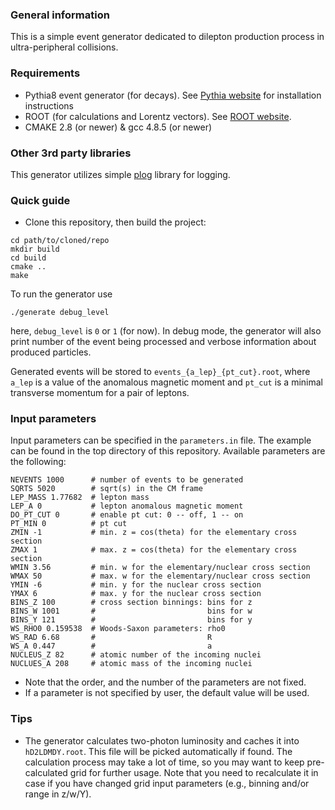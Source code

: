 ### General information

This is a simple event generator dedicated to dilepton production process in ultra-peripheral collisions.

### Requirements

* Pythia8 event generator (for decays). See [Pythia website](https://pythia.org/) for installation instructions
* ROOT (for calculations and Lorentz vectors). See [ROOT website](https://root.cern.ch/).
* CMAKE 2.8 (or newer) & gcc 4.8.5 (or newer)

### Other 3rd party libraries

This generator utilizes simple [plog](https://github.com/SergiusTheBest/plog) library for logging.

### Quick guide

* Clone this repository, then build the project:

```shell
cd path/to/cloned/repo
mkdir build
cd build
cmake ..
make
```

To run the generator use

```shell
./generate debug_level
```

here, `debug_level` is `0` or `1` (for now). In debug mode, the generator will also print number of the event being processed and verbose information about produced particles.

Generated events will be stored to `events_{a_lep}_{pt_cut}.root`, where `a_lep` is a value of the anomalous magnetic moment and `pt_cut` is a minimal transverse momentum for a pair of leptons.

### Input parameters

Input parameters can be specified in the `parameters.in` file. The example can be found in the top directory of this
repository. Available parameters are the following:

```
NEVENTS 1000      # number of events to be generated
SQRTS 5020        # sqrt(s) in the CM frame
LEP_MASS 1.77682  # lepton mass
LEP_A 0           # lepton anomalous magnetic moment
DO_PT_CUT 0       # enable pt cut: 0 -- off, 1 -- on
PT_MIN 0          # pt cut
ZMIN -1           # min. z = cos(theta) for the elementary cross section
ZMAX 1            # max. z = cos(theta) for the elementary cross section
WMIN 3.56         # min. w for the elementary/nuclear cross section
WMAX 50           # max. w for the elementary/nuclear cross section
YMIN -6           # min. y for the nuclear cross section
YMAX 6            # max. y for the nuclear cross section
BINS_Z 100        # cross section binnings: bins for z
BINS_W 1001       #                         bins for w
BINS_Y 121        #                         bins for y
WS_RHO0 0.159538  # Woods-Saxon parameters: rho0
WS_RAD 6.68       #                         R
WS_A 0.447        #                         a
NUCLEUS_Z 82      # atomic number of the incoming nuclei
NUCLUES_A 208     # atomic mass of the incoming nuclei
```

* Note that the order, and the number of the parameters are not fixed.
* If a parameter is not specified by user, the default value will be used.

### Tips

* The generator calculates two-photon luminosity and caches it into `hD2LDMDY.root`. This file will be picked automatically if found. The calculation process may take a lot of time, so you may want to keep pre-calculated grid for further usage. Note that you need to recalculate it in case if you have changed grid input parameters (e.g., binning and/or range in z/w/Y).